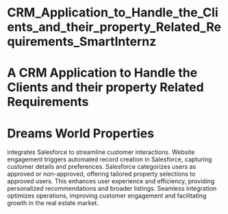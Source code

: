 # CRM_Application_to_Handle_the_Clients_and_their_property_Related_Requirements_SmartInternz
# A CRM Application to Handle the Clients and their property Related Requirements
# Dreams World Properties 
integrates Salesforce to streamline customer interactions. Website engagement triggers automated record creation in Salesforce, capturing customer details and preferences. Salesforce categorizes users as approved or non-approved, offering tailored property selections to approved users. This enhances user experience and efficiency, providing personalized recommendations and broader listings. Seamless integration optimizes operations, improving customer engagement and facilitating growth in the real estate market.
